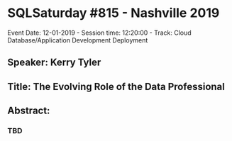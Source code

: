 # SQLSaturday #815 - Nashville 2019
Event Date: 12-01-2019 - Session time: 12:20:00 - Track: Cloud Database/Application Development  Deployment 
## Speaker: Kerry Tyler
## Title: The Evolving Role of the Data Professional
## Abstract:
### TBD
